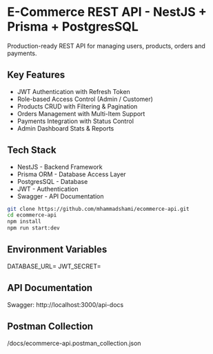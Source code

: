 # E-Commerce REST API - NestJS + Prisma + PostgresSQL

Production-ready REST API for managing users, products, orders and payments.

## Key Features

- JWT Authentication with Refresh Token
- Role-based Access Control (Admin / Customer)
- Products CRUD with Filtering & Pagination
- Orders Management with Multi-Item Support
- Payments Integration with Status Control
- Admin Dashboard Stats & Reports

## Tech Stack

- NestJS - Backend Framework
- Prisma ORM - Database Access Layer
- PostgresSQL - Database
- JWT - Authentication
- Swagger - API Documentation

```bash
git clone https://github.com/mhammadshami/ecommerce-api.git
cd ecommerce-api
npm install 
npm run start:dev
```

## Environment Variables

DATABASE_URL=
JWT_SECRET=

## API Documentation

Swagger: http://localhost:3000/api-docs

## Postman Collection

/docs/ecommerce-api.postman_collection.json
